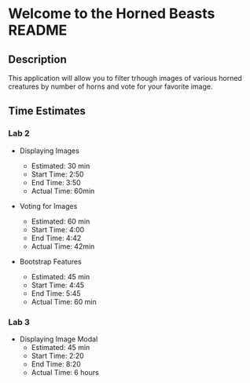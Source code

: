 #  Welcome to the Horned Beasts README

## Description

This application will allow you to filter trhough images of various horned creatures by number of horns and vote for your favorite image.

## Time Estimates 

### Lab 2
- Displaying Images
  - Estimated: 30 min
  - Start Time: 2:50
  - End Time: 3:50
  - Actual Time: 60min

- Voting for Images
  - Estimated: 60 min
  - Start Time: 4:00
  - End Time: 4:42
  - Actual Time: 42min

- Bootstrap Features
  - Estimated: 45 min
  - Start Time: 4:45
  - End Time: 5:45
  - Actual Time: 60 min

### Lab 3
- Displaying Image Modal
  - Estimated: 45 min
  - Start Time: 2:20
  - End Time: 8:20
  - Actual Time: 6 hours